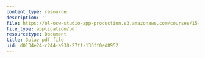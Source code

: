 ```yaml
---
content_type: resource
description: ''
file: https://ol-ocw-studio-app-production.s3.amazonaws.com/courses/15-401-finance-theory-i-fall-2008/d0134e24c244a93027ff136ff0ed8952_Q2qjnLO3I_M.pdf
file_type: application/pdf
resourcetype: Document
title: 3play pdf file
uid: d0134e24-c244-a930-27ff-136ff0ed8952
---
```

